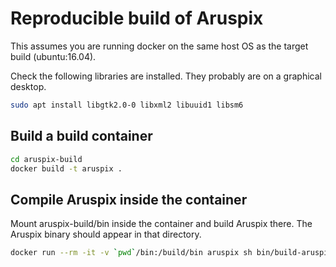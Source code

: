 # Reproducible build of Aruspix

This assumes you are running docker on the same host OS as the target
build (ubuntu:16.04).

Check the following libraries are installed. They probably are on a
graphical desktop.

``` bash
sudo apt install libgtk2.0-0 libxml2 libuuid1 libsm6
```

## Build a build container

``` bash
cd aruspix-build
docker build -t aruspix .
```

## Compile Aruspix inside the container

Mount aruspix-build/bin inside the container and build Aruspix
there. The Aruspix binary should appear in that directory.

``` bash
docker run --rm -it -v `pwd`/bin:/build/bin aruspix sh bin/build-aruspix
```
